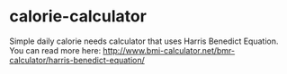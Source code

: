 # calorie-calculator
Simple daily calorie needs calculator that uses Harris Benedict Equation.
You can read more here: http://www.bmi-calculator.net/bmr-calculator/harris-benedict-equation/
